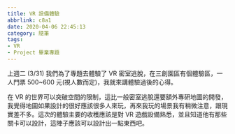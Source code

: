 ```yaml
---
title: VR 設備體驗
abbrlink: c8a1
date: 2020-04-06 22:45:13
category: 隨筆
tags: 
- VR
- Project 畢業專題
---
```

上週二 (3/31) 我們為了專題去體驗了 VR 密室逃脫，在三創園區有個體驗區，一人門票 500~600 元(視人數而定)，我就來講體驗過後的心得。
<!-- more -->
在 VR 的世界可以突破空間的限制，這比一般密室逃脫還要額外專研地圖的開發，我覺得地圖如果設計的很好應該很多人來玩，再來我玩的場景我有稍微注意，跟現實差不多。這次的體驗主要的收穫應該是對 VR 遊戲設備熟悉，並且知道他有那些關卡可以設計，這陣子應該可以設計出一點東西吧。